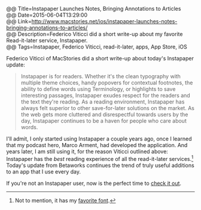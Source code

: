 @@ Title=Instapaper Launches Notes, Bringing Annotations to Articles  
@@ Date=2015-06-04T13:29:00  
@@ Link=http://www.macstories.net/ios/instapaper-launches-notes-bringing-annotations-to-articles/  
@@ Description=Federico Viticci did a short write-up about my favorite Read-it-later service, Instapaper.  
@@ Tags=Instapaper, Federico Viticci, read-it-later, apps, App Store, iOS  

Federico Viticci of MacStories did a short write-up about today's Instapaper update:
>Instapaper is for readers. Whether it's the clean typography with multiple theme choices, handy popovers for contextual footnotes, the ability to define words using Terminology, or highlights to save interesting passages, Instapaper exudes respect for the readers and the text they're reading. As a reading environment, Instapaper has always felt superior to other save-for-later solutions on the market. As the web gets more cluttered and disrespectful towards users by the day, Instapaper continues to be a haven for people who care about words.

I'll admit, I only started using Instapaper a couple years ago, once I learned that my podcast hero, Marco Arment, had developed the application. And years later, I am still using it, for the reason Viticci outlined above: Instapaper has the *best* reading experience of all the read-it-later services.[^in] Today's update from Betaworks continues the trend of truly useful additions to an app that I use every day. 

If you're not an Instapaper user, now is the perfect time to [check it out][apple]. 

[^in]: Not to mention, it has my [favorite font][typography]. 

[apple]: https://itunes.apple.com/us/app/instapaper/id288545208?mt=8&at=1l3vx9s
[typography]: http://www.typography.com/fonts/ideal-sans/overview/